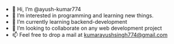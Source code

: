 - 👋 Hi, I’m @ayush-kumar774
- 👀 I’m interested in programming and learning new things.
- 🌱 I’m currently learning backend-development
- 💞️ I’m looking to collaborate on any web development project
- 📫 Feel free to drop a mail at kumarayushsingh774@gmail.com

<!---
ayush-kumar774/ayush-kumar774 is a ✨ special ✨ repository because its `README.md` (this file) appears on your GitHub profile.
You can click the Preview link to take a look at your changes.
--->
